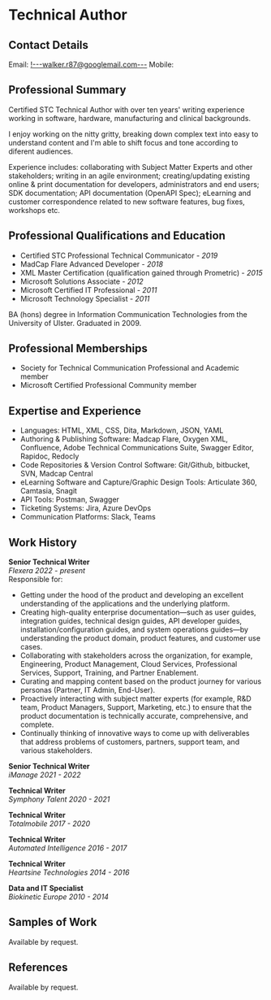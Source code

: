 # Technical Author   

## Contact Details
Email: <!---walker.r87@googlemail.com--->
Mobile: <!---447841636265--->

## Professional Summary

<p>Certified STC Technical Author with over ten years' writing experience working in software, hardware, manufacturing and clinical backgrounds.</p>

<p>I enjoy working on the nitty gritty, breaking down complex text into easy to understand content and I'm able to shift focus and tone according to diferent audiences.</p>

<p>Experience includes: collaborating with Subject Matter Experts and other stakeholders; writing in an agile environment; creating/updating existing online & print documentation for developers, administrators and end users; SDK documentation; API documentation (OpenAPI Spec); eLearning and customer correspondence related to new software features, bug fixes, workshops etc.</p>

## Professional Qualifications and Education

- Certified STC Professional Technical Communicator - *2019*
- MadCap Flare Advanced Developer - *2018*
- XML Master Certification (qualification gained through Prometric) - *2015*
- Microsoft Solutions Associate - *2012*
- Microsoft Certified IT Professional - *2011*
- Microsoft Technology Specialist - *2011*

BA (hons) degree in Information Communication Technologies from the University of Ulster.  Graduated in 2009.

## Professional Memberships

- Society for Technical Communication Professional and Academic member
- Microsoft Certified Professional Community member

## Expertise and Experience

- Languages: HTML, XML, CSS, Dita, Markdown, JSON, YAML
- Authoring & Publishing Software: Madcap Flare, Oxygen XML, Confluence, Adobe Technical Communications Suite, Swagger Editor, Rapidoc, Redocly
- Code Repositories & Version Control Software: Git/Github, bitbucket, SVN, Madcap Central
- eLearning Software and Capture/Graphic Design Tools: Articulate 360, Camtasia, Snagit 
- API Tools: Postman, Swagger
- Ticketing Systems: Jira, Azure DevOps
- Communication Platforms: Slack, Teams

## Work History

**Senior Technical Writer**<br/>
*Flexera 2022 - present*<br/>
Responsible for:<br/>
- Getting under the hood of the product and developing an excellent understanding of the applications and the underlying platform.
- Creating high-quality enterprise documentation—such as user guides, integration guides, technical design guides, API developer guides, installation/configuration guides, and system operations guides—by understanding the product domain, product features, and customer use cases.
- Collaborating with stakeholders across the organization, for example, Engineering, Product Management, Cloud Services, Professional Services, Support, Training, and Partner Enablement.
-   Curating and mapping content based on the product journey for various personas (Partner, IT Admin, End-User).
- Proactively interacting with subject matter experts (for example, R&D team, Product Managers, Support, Marketing, etc.) to ensure that the product documentation is technically accurate, comprehensive, and complete.
-  Continually thinking of innovative ways to come up with deliverables that address problems of customers, partners, support team, and various stakeholders.

**Senior Technical Writer**<br/>
*iManage 2021 - 2022*<br/>
<!---Responsible for:<br/>
Getting under the hood of the product and developing an excellent understanding of the applications and the underlying platform.
Creating high-quality enterprise documentation—such as user guides, integration guides, technical design guides, API developer guides, installation/configuration guides, and system operations guides—by understanding the product domain, product features, and customer use cases.
Collaborating with stakeholders across the organization, for example, Engineering, Product Management, Cloud Services, Professional Services, Support, Training, and Partner Enablement.
Curating and mapping content based on the product journey for various personas (Partner, IT Admin, End-User).
Understanding and adhering to iManage technical publications standards and processes.
Proactively interacting with subject matter experts (for example, R&D team, Product Managers, Support, Marketing, etc.) to ensure that the product documentation is technically accurate, comprehensive, and complete.
Continually thinking of innovative ways to come up with deliverables that address problems of customers, partners, support team, and various stakeholders.--->

**Technical Writer**<br/>
*Symphony Talent 2020 - 2021*<br/>
<!---Author release notes, online help, support articles, API documentation etc.  Maintain an internal Knowledge Base in Confluence, to provide up-to-date, comprehensive product documentation and implementation instructions for Customers Success teams and other internal users.  Maintain an external facing online help site for client end users.  Collaborate with Agile development teams (Product Management, Customer Success, Sales, Marketing) on new feature development and UX.--->

**Technical Writer**<br/>
*Totalmobile 2017 - 2020*<br/>
<!---Gathers, collates, interprets information and communicates at a professional level with key internal and customer stakeholders.  Collaborates with Subject Matter Experts during iterative sprint cycles and creates/updates existing documentation for online and print formats including installation and upgrade guides, user guides, release notes, SDKs, APIs and online help. Sends out correspondence related to new features, bug fixes and workshops to staff, partners and customers.--->

**Technical Writer**<br/>
*Automated Intelligence 2016 - 2017*<br/>
<!---Produced highly professional and technical documentation that guided Administrators/End Users in how to install, configure and use the suite of products offered by Automated Intelligence.  Attended planning/briefing meetings with subject matter experts to gather information and presented it in a clear and concise style.--->

**Technical Writer**<br/>
*Heartsine Technologies 2014 - 2016*<br/>
<!---Advised and assisted members of the R&D teams in the composition and development of requirement, design, validation and all aspects of the project life cycle.  created and maintained user manuals and marketing documentation for print and online publication.  Produced documentation and assisted with accuracy, traceability and preparation of regulatory submissions.--->

**Data and IT Specialist**<br/>
*Biokinetic Europe 2010 - 2014*<br/>
<!---Was responsible for form design, data transcription, version control, adverse event reporting, clinical procedure outcomes reporting and archiving of documentation pertaining to clinical trial in accordance with MHRA and FDA applicable standards and regulations.  Further duties included providing first in line IT support for the company network and maintenance of the IT infrastructure.--->

## Samples of Work

Available by request.

## References

Available by request.
